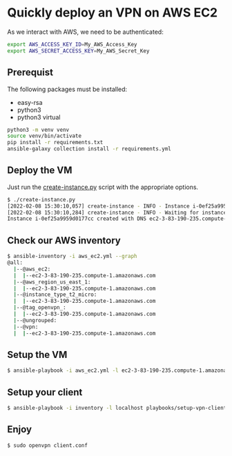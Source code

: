 # Quickly deploy an VPN on AWS EC2

As we interact with AWS, we need to be authenticated:
```bash
export AWS_ACCESS_KEY_ID=My_AWS_Access_Key
export AWS_SECRET_ACCESS_KEY=My_AWS_Secret_Key
```

## Prerequist
The following packages must be installed:
* easy-rsa
* python3
* python3 virtual

```bash
python3 -m venv venv
source venv/bin/activate
pip install -r requirements.txt
ansible-galaxy collection install -r requirements.yml
```

## Deploy the VM
Just run the [create-instance.py](./create-instance.py) script with the
appropriate options.
```bash
$ ./create-instance.py
[2022-02-08 15:30:10,057] create-instance - INFO - Instance i-0ef25a9959d0177cc deployed in us-east-1b
[2022-02-08 15:30:10,284] create-instance - INFO - Waiting for instance to be running
Instance i-0ef25a9959d0177cc created with DNS ec2-3-83-190-235.compute-1.amazonaws.com in us-east-1b
```

## Check our AWS inventory
```bash
$ ansible-inventory -i aws_ec2.yml --graph
@all:
  |--@aws_ec2:
  |  |--ec2-3-83-190-235.compute-1.amazonaws.com
  |--@aws_region_us_east_1:
  |  |--ec2-3-83-190-235.compute-1.amazonaws.com
  |--@instance_type_t2_micro:
  |  |--ec2-3-83-190-235.compute-1.amazonaws.com
  |--@tag_openvpn_:
  |  |--ec2-3-83-190-235.compute-1.amazonaws.com
  |--@ungrouped:
  |--@vpn:
  |  |--ec2-3-83-190-235.compute-1.amazonaws.com
```

## Setup the VM
```bash
$ ansible-playbook -i aws_ec2.yml -l ec2-3-83-190-235.compute-1.amazonaws.com playbooks/setup-vpn-server.yml
```

## Setup your client
```bash
$ ansible-playbook -i inventory -l localhost playbooks/setup-vpn-client.yml
```

## Enjoy
```bash
$ sudo openvpn client.conf
```
